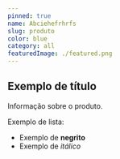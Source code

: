 ```yaml
---
pinned: true
name: Abciehefrhrfs
slug: produto
color: blue
category: all
featuredImage: ./featured.png
---
```


## Exemplo de título

Informação sobre o produto.

Exemplo de lista:

- Exemplo de **negrito**
- Exemplo de _itálico_
